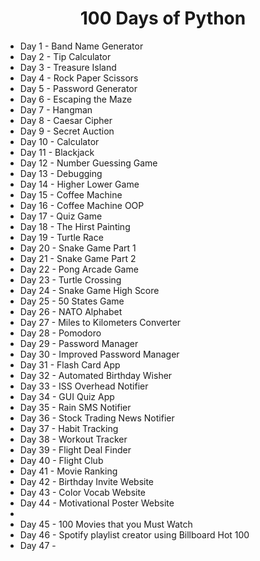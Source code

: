 <h1 align='center'> 100 Days of Python</h1>
<ul>
<li>Day 1 - Band Name Generator</li>
<li>Day 2 - Tip Calculator</li>
<li>Day 3 - Treasure Island</li>
<li>Day 4 - Rock Paper Scissors</li>
<li>Day 5 - Password Generator</li>
<li>Day 6 - Escaping the Maze</li>
<li>Day 7 - Hangman</li>
<li>Day 8 - Caesar Cipher</li>
<li>Day 9 - Secret Auction</li>
<li>Day 10 - Calculator</li>
<li>Day 11 - Blackjack</li>
<li>Day 12 - Number Guessing Game</li>
<li>Day 13 - Debugging</li>
<li>Day 14 - Higher Lower Game</li>
<li>Day 15 - Coffee Machine</li>
<li>Day 16 - Coffee Machine OOP</li>
<li>Day 17 - Quiz Game</li>
<li>Day 18 - The Hirst Painting</li>
<li>Day 19 - Turtle Race</li>
<li>Day 20 - Snake Game Part 1</li>
<li>Day 21 - Snake Game Part 2</li>
<li>Day 22 - Pong Arcade Game</li>
<li>Day 23 - Turtle Crossing</li>
<li>Day 24 - Snake Game High Score</li>
<li>Day 25 - 50 States Game</li>
<li>Day 26 - NATO Alphabet</li>
<li>Day 27 - Miles to Kilometers Converter</li>
<li>Day 28 - Pomodoro</li>
<li>Day 29 - Password Manager</li>
<li>Day 30 - Improved Password Manager</li>
<li>Day 31 - Flash Card App</li>
<li>Day 32 - Automated Birthday Wisher</li>
<li>Day 33 - ISS Overhead Notifier</li>
<li>Day 34 - GUI Quiz App</li>
<li>Day 35 - Rain SMS Notifier</li>
<li>Day 36 - Stock Trading News Notifier</li>
<li>Day 37 - Habit Tracking</li>
<li>Day 38 - Workout Tracker</li>
<li>Day 39 - Flight Deal Finder</li>
<li>Day 40 - Flight Club</li>
<li>Day 41 - Movie Ranking</li>
<li>Day 42 - Birthday Invite Website</li>
<li>Day 43 - Color Vocab Website</li>
<li>Day 44 - Motivational Poster Website<li>
<li>Day 45 - 100 Movies that you Must Watch</li>
<li>Day 46 - Spotify playlist creator using Billboard Hot 100</li>
<li>Day 47 - </li>
</ul>